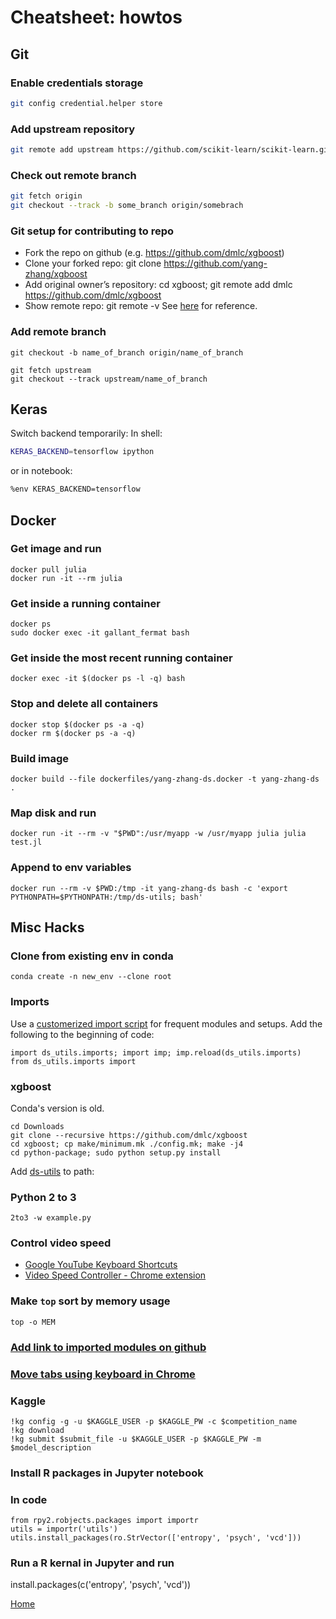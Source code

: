 # Cheatsheet: howtos

## Git

### Enable credentials storage 
```sh
git config credential.helper store
```

### Add upstream repository
```sh
git remote add upstream https://github.com/scikit-learn/scikit-learn.git
```

### Check out remote branch
```sh
git fetch origin
git checkout --track -b some_branch origin/somebrach
```

### Git setup for contributing to repo
- Fork the repo on github (e.g. https://github.com/dmlc/xgboost)
- Clone your forked repo: git clone https://github.com/yang-zhang/xgboost
- Add original owner’s repository: cd xgboost; git remote add dmlc https://github.com/dmlc/xgboost
- Show remote repo: git remote -v
See [here](http://kbroman.org/github_tutorial/pages/fork.html) for reference.

### Add remote branch
```
git checkout -b name_of_branch origin/name_of_branch

git fetch upstream
git checkout --track upstream/name_of_branch
```

## Keras
Switch backend temporarily:
In shell:
```sh
KERAS_BACKEND=tensorflow ipython
```
or in notebook:
```sh
%env KERAS_BACKEND=tensorflow
```

## Docker
### Get image and run
```
docker pull julia
docker run -it --rm julia
```

### Get inside a running container
```
docker ps
sudo docker exec -it gallant_fermat bash
```

### Get inside the most recent running container
```
docker exec -it $(docker ps -l -q) bash
```

### Stop and delete all containers
```
docker stop $(docker ps -a -q)
docker rm $(docker ps -a -q)
```

### Build image
```
docker build --file dockerfiles/yang-zhang-ds.docker -t yang-zhang-ds .
```

### Map disk and run
```
docker run -it --rm -v "$PWD":/usr/myapp -w /usr/myapp julia julia test.jl
```

### Append to env variables
```
docker run --rm -v $PWD:/tmp -it yang-zhang-ds bash -c 'export PYTHONPATH=$PYTHONPATH:/tmp/ds-utils; bash' 
```



## Misc Hacks

### Clone from existing env in conda
```
conda create -n new_env --clone root
```

### Imports
Use a [customerized import script](https://github.com/yang-zhang/ds-utils/blob/master/ds_utils/imports.py) for frequent modules and setups. Add the following to the beginning of code:
```
import ds_utils.imports; import imp; imp.reload(ds_utils.imports)
from ds_utils.imports import
```

### xgboost
Conda's version is old.
```
cd Downloads
git clone --recursive https://github.com/dmlc/xgboost
cd xgboost; cp make/minimum.mk ./config.mk; make -j4
cd python-package; sudo python setup.py install
```

Add [ds-utils](https://github.com/yang-zhang/ds-utils) to path:


### Python 2 to 3
```
2to3 -w example.py
```

### Control video speed
- [Google YouTube Keyboard Shortcuts](https://sites.google.com/a/umich.edu/going-google/accessibility/google-keyboard-shortcuts---youtube)
- [Video Speed Controller - Chrome extension](https://chrome.google.com/webstore/detail/video-speed-controller/nffaoalbilbmmfgbnbgppjihopabppdk)

### Make `top` sort by memory usage
```
top -o MEM
```

### [Add link to imported modules on github](http://fiatjaf.alhur.es/module-linker/#/python)
### [Move tabs using keyboard in Chrome](https://chrome.google.com/webstore/detail/moigagbiaanpboaflikhdhgdfiifdodd)

### Kaggle
```
!kg config -g -u $KAGGLE_USER -p $KAGGLE_PW -c $competition_name
!kg download
!kg submit $submit_file -u $KAGGLE_USER -p $KAGGLE_PW -m $model_description
```

### Install R packages in Jupyter notebook 

### In code
```
from rpy2.robjects.packages import importr
utils = importr('utils')
utils.install_packages(ro.StrVector(['entropy', 'psych', 'vcd']))
```

### Run a R kernal in Jupyter and run
install.packages(c('entropy', 'psych', 'vcd'))

[Home](https://yang-zhang.github.io/)
